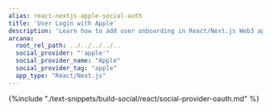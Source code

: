 ```yaml
---
alias: react-nextjs-apple-social-auth
title: 'User Login with Apple'
description: 'Learn how to add user onboarding in React/Next.js Web3 apps using custom login UI and Google as the social login provider.'
arcana:
  root_rel_path: ../../../../..
  social_provider: "'apple'"
  social_provider_name: "Apple"
  social_provider_tag: "apple"
  app_type: "React/Next.js"
---
```


{%include "./text-snippets/build-social/react/social-provider-oauth.md" %}
